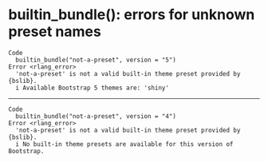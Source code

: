 # builtin_bundle(): errors for unknown preset names

    Code
      builtin_bundle("not-a-preset", version = "5")
    Error <rlang_error>
      'not-a-preset' is not a valid built-in theme preset provided by {bslib}.
      i Available Bootstrap 5 themes are: 'shiny'

---

    Code
      builtin_bundle("not-a-preset", version = "4")
    Error <rlang_error>
      'not-a-preset' is not a valid built-in theme preset provided by {bslib}.
      i No built-in theme presets are available for this version of Bootstrap.

